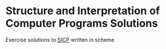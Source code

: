 # Structure and Interpretation of Computer Programs Solutions

Exercise solutions to [SICP](https://mitpress.mit.edu/sites/default/files/sicp/full-text/book/book-Z-H-4.html#%_toc_start) written in scheme
